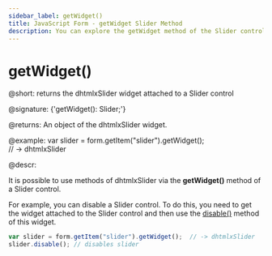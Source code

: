 ```yaml
---
sidebar_label: getWidget()
title: JavaScript Form - getWidget Slider Method 
description: You can explore the getWidget method of the Slider control of Form in the documentation of the DHTMLX JavaScript UI library. Browse developer guides and API reference, try out code examples and live demos, and download a free 30-day evaluation version of DHTMLX Suite 7.
---
```


# getWidget()

@short: returns the dhtmlxSlider widget attached to a Slider control

@signature: {'getWidget(): Slider;'}

@returns:
An object of the dhtmlxSlider widget.

@example:
var slider = form.getItem("slider").getWidget();  
// -> dhtmlxSlider

@descr:

It is possible to use methods of dhtmlxSlider via the **getWidget()** method of a Slider control.

For example, you can disable a Slider control. To do this, you need to get the widget attached to the Slider control and then use the [disable()](slider/api/slider_disable_method.md) method of this widget.

~~~js
var slider = form.getItem("slider").getWidget();  // -> dhtmlxSlider
slider.disable(); // disables slider
~~~
